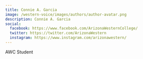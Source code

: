 ```yaml
---
title: Connie A. Garcia
image: /western-voice/images/authors/author-avatar.png
description: Connie A. Garcia
social:
  facebook: https://www.facebook.com/ArizonaWesternCollege/
  twitter: https://twitter.com/ArizonaWestern
  instagram: https://www.instagram.com/arizonawestern/
---
```


AWC Student